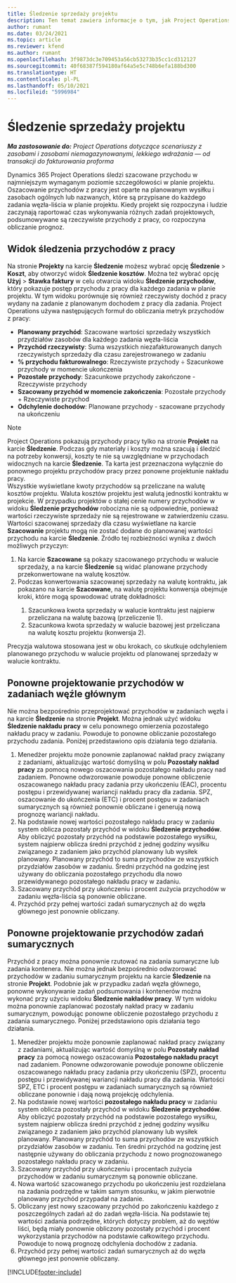 ```yaml
---
title: Śledzenie sprzedaży projektu
description: Ten temat zawiera informacje o tym, jak Project Operations śledzą postęp w stosunku do przychodów na projekt.
author: rumant
ms.date: 03/24/2021
ms.topic: article
ms.reviewer: kfend
ms.author: rumant
ms.openlocfilehash: 3f9873dc3e709453a56cb53273b35cc1cd312127
ms.sourcegitcommit: 40f68387f594180af64a5e5c748b6efa188bd300
ms.translationtype: HT
ms.contentlocale: pl-PL
ms.lasthandoff: 05/10/2021
ms.locfileid: "5996984"
---
```

# <a name="project-sales-tracking"></a>Śledzenie sprzedaży projektu

_**Ma zastosowanie do:** Project Operations dotyczące scenariuszy z zasobami i zasobami niemagazynowanymi, lekkiego wdrażania — od transakcji do fakturowania proforma_

Dynamics 365 Project Operations śledzi szacowane przychodu w najmniejszym wymaganym poziomie szczegółowości w planie projektu. Oszacowanie przychodów z pracy jest oparte na planowanym wysiłku i zasobach ogólnych lub nazwanych, które są przypisane do każdego zadania węzła-liścia w planie projektu. Kiedy projekt się rozpoczyna i ludzie zaczynają raportować czas wykonywania różnych zadań projektowych, podsumowywane są rzeczywiste przychody z pracy, co rozpoczyna obliczanie prognoz.

## <a name="labor-revenue-tracking-view"></a>Widok śledzenia przychodów z pracy

Na stronie **Projekty** na karcie **Śledzenie** możesz wybrać opcję **Śledzenie** > **Koszt**, aby otworzyć widok **Śledzenie kosztów**. Można też wybrać opcję **Użyj** > **Stawka faktury** w celu otwarcia widoku **Śledzenie przychodów**, który pokazuje postęp przychodu z pracy dla każdego zadania w planie projektu. W tym widoku porównuje się również rzeczywisty dochód z pracy wydany na zadanie z planowanym dochodem z pracy dla zadania. Project Operations używa następujących formuł do obliczania metryk przychodów z pracy:

- **Planowany przychód**: Szacowane wartości sprzedaży wszystkich przydziałów zasobów dla każdego zadania węzła-liścia
- **Przychód rzeczywisty**: Suma wszystkich niezafakturowanych danych rzeczywistych sprzedaży dla czasu zarejestrowanego w zadaniu
- **% przychodu fakturowalnego**: Rzeczywiste przychody ÷ Szacunkowe przychody w momencie ukończenia
- **Pozostałe przychody**: Szacunkowe przychody zakończone - Rzeczywiste przychody
- **Szacowany przychód w momencie zakończenia**: Pozostałe przychody + Rzeczywiste przychod
- **Odchylenie dochodów**: Planowane przychody - szacowane przychody na ukończeniu


> [!NOTE]
> Project Operations pokazują przychody pracy tylko na stronie **Projekt** na karcie **Śledzenie**. Podczas gdy materiały i koszty można szacują i śledzić na potrzeby konwersji, koszty te nie są uwzględniane w przychodach widocznych na karcie **Śledzenie**. Ta karta jest przeznaczona wyłącznie do ponownego projektu przychodów pracy przez ponowne projektunie nakładu pracy.  
> Wszystkie wyświetlane kwoty przychodów są przeliczane na walutę kosztów projektu. Waluta kosztów projektu jest walutą jednostki kontraktu w projekcie. W przypadku projektów o stałej cenie numery przychodów w widoku **Śledzenie przychodów** robocizna nie są odpowiednie, ponieważ wartości rzeczywiste sprzedaży nie są rejestrowane w zatwierdzeniu czasu.
> Wartości szacowanej sprzedaży dla czasu wyświetlane na karcie **Szacowanie** projektu mogą nie zostać dodane do planowanej wartości przychodu na karcie **Śledzenie**. Źródło tej rozbieżności wynika z dwóch możliwych przyczyn:
><ol>
   ><li> Na karcie <b>Szacowane</b> są pokazy szacowanego przychodu w walucie sprzedaży, a na karcie <b>Śledzenie</b> są widać planowane przychody przekonwertowane na walutę kosztów. </li>
   ><li> Podczas konwertowania szacowanej sprzedaży na walutę kontraktu, jak pokazano na karcie <b>Szacowane</b>, na walutę projektu konwersja obejmuje kroki, które mogą spowodować utratę dokładności: </li>
><ol>
><li> Szacunkowa kwota sprzedaży w walucie kontraktu jest najpierw przeliczana na walutę bazową (przeliczenie 1).</li>
><li> Szacunkowa kwota sprzedaży w walucie bazowej jest przeliczana na walutę kosztu projektu (konwersja 2). </li>
></ol>
></ol>
> Precyzja walutowa stosowana jest w obu krokach, co skutkuje odchyleniem planowanego przychodu w walucie projektu od planowanej sprzedaży w walucie kontraktu.
   

## <a name="reprojecting-revenues-on-leaf-node-tasks"></a>Ponowne projektowanie przychodów w zadaniach węźle głównym

Nie można bezpośrednio przeprojektować przychodów w zadaniach węzła i na karcie **Śledzenie** na stronie **Projekt**. Można jednak użyć widoku **Śledzenie nakładu pracy** w celu ponownego omierzenia pozostałego nakładu pracy w zadaniu. Powoduje to ponowne obliczanie pozostałego przychodu zadania. Poniżej przedstawiono opis działania tego działania.

1. Menedżer projektu może ponownie zaplanować nakład pracy związany z zadaniami, aktualizując wartość domyślną w polu **Pozostały nakład pracy** za pomocą nowego oszacowania pozostałego nakładu pracy nad zadaniem. Ponowne odwzorowanie powoduje ponowne obliczenie oszacowanego nakładu pracy zadania przy ukończeniu (EAC), procentu postępu i przewidywanej wariancji nakładu pracy dla zadania. SPZ, oszacowanie do ukończenia (ETC) i procent postępu w zadaniach sumarycznych są również ponownie obliczane i generują nową prognozę wariancji nakładu.
2. Na podstawie nowej wartości pozostałego nakładu pracy w zadaniu system oblicza pozostały przychód w widoku **Śledzenie przychodów**. Aby obliczyć pozostały przychód na podstawie pozostałego wysiłku, system najpierw oblicza średni przychód z jednej godziny wysiłku związanego z zadaniem jako przychód planowany lub wysiłek planowany. Planowany przychód to suma przychodów ze wszystkich przydziałów zasobów w zadaniu. Średni przychód na godzinę jest używany do obliczania pozostałego przychodu dla nowo przewidywanego pozostałego nakładu pracy w zadaniu.
3. Szacowany przychód przy ukończeniu i procent zużycia przychodów w zadaniu węzła-liścia są ponownie obliczane.
4. Przychód przy pełnej wartości zadań sumarycznych aż do węzła głównego jest ponownie obliczany.

## <a name="reprojecting-revenues-on-summary-tasks"></a>Ponowne projektowanie przychodów zadań sumarycznych

Przychód z pracy można ponownie rzutować na zadania sumaryczne lub zadania kontenera. Nie można jednak bezpośrednio odwzorować przychodów w zadaniu sumarycznym projektu na karcie **Śledzenie** na stronie **Projekt**. Podobnie jak w przypadku zadań węzła głównego, ponowne wykonywanie zadań podsumowania i kontenerów można wykonać przy użyciu widoku **Śledzenie nakładów pracy**. W tym widoku można ponownie zaplanować pozostały nakład pracy w zadaniu sumarycznym, powodując ponowne obliczenie pozostałego przychodu z zadania sumarycznego. Poniżej przedstawiono opis działania tego działania.

1. Menedżer projektu może ponownie zaplanować nakład pracy związany z zadaniami, aktualizując wartość domyślną w polu **Pozostały nakład pracy** za pomocą nowego oszacowania **Pozostałego nakładu pracyt** nad zadaniem. Ponowne odwzorowanie powoduje ponowne obliczenie oszacowanego nakładu pracy zadania przy ukończeniu (SPZ), procentu postępu i przewidywanej wariancji nakładu pracy dla zadania. Wartości SPZ, ETC i procent postępu w zadaniach sumarycznych są również obliczane ponownie i dają nową projekcję odchylenia.
2. Na podstawie nowej wartości **pozostałego nakładu pracy** w zadaniu system oblicza pozostały przychód w widoku **Śledzenie przychodów**. Aby obliczyć pozostały przychód na podstawie pozostałego wysiłku, system najpierw oblicza średni przychód z jednej godziny wysiłku związanego z zadaniem jako przychód planowany lub wysiłek planowany. Planowany przychód to suma przychodów ze wszystkich przydziałów zasobów w zadaniu. Ten średni przychód na godzinę jest następnie używany do obliczania przychodu z nowo prognozowanego pozostałego nakładu pracy w zadaniu.
3. Szacowany przychód przy ukończeniu i procentach zużycia przychodów w zadaniu sumarycznym są ponownie obliczane.
4. Nowa wartość szacowanego przychodu po ukończeniu jest rozdzielana na zadania podrzędne w takim samym stosunku, w jakim pierwotnie planowany przychód przypadał na zadanie.
5. Obliczany jest nowy szacowany przychód po zakończeniu każdego z poszczególnych zadań aż do zadań węzła-liścia. Na podstawie tej wartości zadania podrzędne, których dotyczy problem, aż do węzłów liści, będą miały ponownie obliczony pozostały przychód i procent wykorzystania przychodów na podstawie całkowitego przychodu. Powoduje to nową prognozę odchylenia dochodów z zadania. 
6. Przychód przy pełnej wartości zadań sumarycznych aż do węzła głównego jest ponownie obliczany.


[!INCLUDE[footer-include](../includes/footer-banner.md)]

